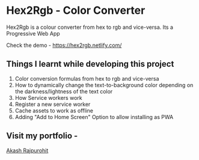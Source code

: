 # Hex2Rgb - Color Converter
Hex2Rgb is a colour converter from hex to rgb and vice-versa. Its a Progressive Web App

Check the demo - https://hex2rgb.netlify.com/

## Things I learnt while developing this project
1. Color conversion formulas from hex to rgb and vice-versa
2. How to dynamically change the text-to-background color depending on the darkness/lightness of the text color
3. How Service workers work
4. Register a new service worker
5. Cache assets to work as offline
6. Adding "Add to Home Screen" Option to allow installing as PWA

## Visit my portfolio -
[Akash Rajpurohit](https://akashwho.codes/)
